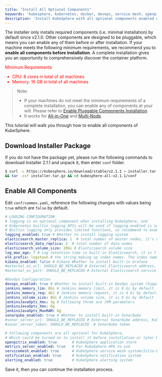 ```yaml
---
title: "Install All Optional Components"
keywords: 'kubesphere, kubernetes, docker, devops, service mesh, openpitrix'
description: 'Install KubeSphere with all optional components enabled on Linux machine'
---
```


The installer only installs required components (i.e. minimal installation) by default since v2.1.0. Other components are designed to be pluggable, which means you can enable any of them before or after installation. If your machine meets the following minimum requirements, we recommend you to **enable all components before installation**. A complete installation gives you an opportunity to comprehensively discover the container platform.

<font color="red">  
Minimum Requirements

- CPU: 8 cores in total of all machines
- Memory: 16 GB in total of all machines

</font>

> Note:
>
> - If your machines do not meet the minimum requirements of a complete installation, you can enable any of components at your will. Please refer to [Enable Pluggable Components Installation](../pluggable-components).
> - It works for [All-in-One](../all-in-one) and [Multi-Node](../multi-node).

This tutorial will walk you through how to enable all components of KubeSphere.

## Download Installer Package

If you do not have the package yet, please run the following commands to download Installer 2.1.1 and unpack it, then enter `conf` folder.

```bash
$ curl -L https://kubesphere.io/download/stable/v2.1.1 > installer.tar.gz \
&& tar -zxf installer.tar.gz && cd kubesphere-all-v2.1.1/conf
```

## Enable All Components

Edit `conf/common.yaml`, reference the following changes with values being `true` which are `false` by default.

```yaml
# LOGGING CONFIGURATION
# logging is an optional component when installing KubeSphere, and
# Kubernetes builtin logging APIs will be used if logging_enabled is set to false.
# Builtin logging only provides limited functions, so recommend to enable logging.
logging_enabled: true # Whether to install logging system
elasticsearch_master_replica: 1  # total number of master nodes, it's not allowed to use even number
elasticsearch_data_replica: 2  # total number of data nodes
elasticsearch_volume_size: 20Gi # Elasticsearch volume size
log_max_age: 7 # Log retention time in built-in Elasticsearch, it is 7 days by default.
elk_prefix: logstash # the string making up index names. The index name will be formatted as ks-<elk_prefix>-log
kibana_enabled: false # Kibana Whether to install built-in Grafana
#external_es_url: SHOULD_BE_REPLACED # External Elasticsearch address, KubeSphere supports integrate with Elasticsearch outside the cluster, which can reduce the resource consumption.
#external_es_port: SHOULD_BE_REPLACED # External Elasticsearch service port

#DevOps Configuration
devops_enabled: true # Whether to install built-in DevOps system (Supports CI/CD pipeline, Source/Binary to image)
jenkins_memory_lim: 8Gi # Jenkins memory limit, it is 8 Gi by default
jenkins_memory_req: 4Gi # Jenkins memory request, it is 4 Gi by default
jenkins_volume_size: 8Gi # Jenkins volume size, it is 8 Gi by default
jenkinsJavaOpts_Xms: 3g # Following three are JVM parameters
jenkinsJavaOpts_Xmx: 6g
jenkinsJavaOpts_MaxRAM: 8g
sonarqube_enabled: true # Whether to install built-in SonarQube
#sonar_server_url: SHOULD_BE_REPLACED # External SonarQube address, KubeSphere supports integrate with SonarQube outside the cluster, which can reduce the resource consumption.
#sonar_server_token: SHOULD_BE_REPLACED  # SonarQube token

# Following components are all optional for KubeSphere,
# Which could be turned on to install it before installation or later by updating its value to true
openpitrix_enabled: true       # KubeSphere application store
metrics_server_enabled: true   # For KubeSphere HPA to use
servicemesh_enabled: true      # KubeSphere service mesh system(Istio-based)
notification_enabled: true     # KubeSphere notification system
alerting_enabled: true         # KubeSphere alerting system
```

Save it, then you can continue the installation process.
